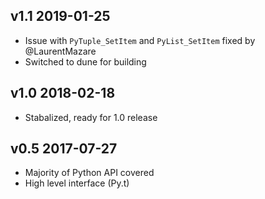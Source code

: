 v1.1 2019-01-25
---------------

- Issue with `PyTuple_SetItem` and `PyList_SetItem` fixed by @LaurentMazare
- Switched to dune for building

v1.0 2018-02-18
---------------

- Stabalized, ready for 1.0 release

v0.5 2017-07-27
---------------

- Majority of Python API covered
- High level interface (Py.t)

